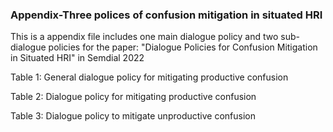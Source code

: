  ### Appendix-Three polices of confusion mitigation in situated HRI
 
 This is a appendix file includes one main dialogue policy and two sub-dialogue policies for the paper: "Dialogue Policies for Confusion Mitigation in Situated HRI" in Semdial 2022
 
 Table 1: General dialogue policy for mitigating productive confusion 
 
 Table 2: Dialogue policy for mitigating productive confusion 
 
 Table 3: Dialogue policy to mitigate unproductive confusion
 
